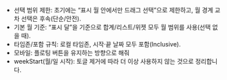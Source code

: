   - 선택 범위 제한: 초기에는 “표시 월 안에서만 드래그 선택”으로 제한하고, 월 경계 교차 선택은 후속(단순/안전).
  - 기본 월 기준: “표시 달”을 기준으로 합계/리스트/위젯 모두 월 범위를 사용(선택 없을 때).
  - 타임존/포함 규칙: 로컬 타임존, 시작·끝 날짜 모두 포함(Inclusive).
  - 모바일: 플로팅 버튼을 유지하는 방향으로 해줘
  - weekStart(월/일 시작): 토글 제거에 따라 더 이상 사용하지 않는 것으로 정리합니다.